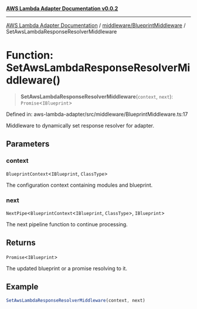 [**AWS Lambda Adapter Documentation v0.0.2**](../../../README.md)

***

[AWS Lambda Adapter Documentation](../../../modules.md) / [middleware/BlueprintMiddleware](../README.md) / SetAwsLambdaResponseResolverMiddleware

# Function: SetAwsLambdaResponseResolverMiddleware()

> **SetAwsLambdaResponseResolverMiddleware**(`context`, `next`): `Promise`\<`IBlueprint`\>

Defined in: aws-lambda-adapter/src/middleware/BlueprintMiddleware.ts:17

Middleware to dynamically set response resolver for adapter.

## Parameters

### context

`BlueprintContext`\<`IBlueprint`, `ClassType`\>

The configuration context containing modules and blueprint.

### next

`NextPipe`\<`BlueprintContext`\<`IBlueprint`, `ClassType`\>, `IBlueprint`\>

The next pipeline function to continue processing.

## Returns

`Promise`\<`IBlueprint`\>

The updated blueprint or a promise resolving to it.

## Example

```typescript
SetAwsLambdaResponseResolverMiddleware(context, next)
```
